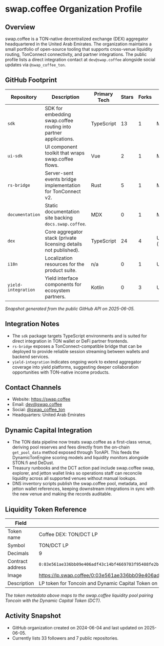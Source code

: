 # swap.coffee Organization Profile

## Overview

swap.coffee is a TON-native decentralized exchange (DEX) aggregator headquartered in the United Arab Emirates. The organization maintains a small portfolio of open-source tooling that supports cross-venue liquidity routing, TonConnect connectivity, and partner integrations. The public profile lists a direct integration contact at `dev@swap.coffee` alongside social updates via `@swap_coffee_ton`.

## GitHub Footprint

| Repository | Description | Primary Tech | Stars | Forks | License |
| ---------- | ----------- | ------------ | ----- | ----- | ------- |
| `sdk` | SDK for embedding swap.coffee routing into partner applications. | TypeScript | 13 | 1 | MIT |
| `ui-sdk` | UI component toolkit that wraps swap.coffee flows. | Vue | 2 | 1 | MIT |
| `rs-bridge` | Server-sent events bridge implementation for TonConnect v2. | Rust | 5 | 1 | MIT |
| `documentation` | Static documentation site backing `docs.swap.coffee`. | MDX | 0 | 1 | MIT |
| `dex` | Core aggregator stack (private licensing details not published). | TypeScript | 24 | 4 | Unspecified (NOASSERTION) |
| `i18n` | Localization resources for the product suite. | n/a | 0 | 1 | Unspecified |
| `yield-integration` | Yield interface components for ecosystem partners. | Kotlin | 0 | 3 | Unspecified |

*Snapshot generated from the public GitHub API on 2025-06-05.*

## Integration Notes

- The `sdk` package targets TypeScript environments and is suited for direct integration in TON wallet or DeFi partner frontends.
- `rs-bridge` exposes a TonConnect-compatible bridge that can be deployed to provide reliable session streaming between wallets and backend services.
- `yield-integration` indicates ongoing work to extend aggregator coverage into yield platforms, suggesting deeper collaboration opportunities with TON-native income products.

## Contact Channels

- Website: <https://swap.coffee>
- Email: <dev@swap.coffee>
- Social: [@swap_coffee_ton](https://x.com/swap_coffee_ton)
- Headquarters: United Arab Emirates

## Dynamic Capital Integration

- The TON data pipeline now treats swap.coffee as a first-class venue, deriving pool reserves and fees directly from the on-chain
  `get_pool_data` method exposed through TonAPI. This feeds the DynamicTonEngine scoring models and liquidity monitors alongside
  STON.fi and DeDust.
- Treasury runbooks and the DCT action pad include swap.coffee swap, explorer, and jetton wallet links so operations staff can
  reconcile liquidity across all supported venues without manual lookups.
- DNS inventory scripts publish the swap.coffee pool, metadata, and jetton wallet references, keeping downstream integrations in
  sync with the new venue and making the records auditable.

## Liquidity Token Reference

| Field | Value |
| ----- | ----- |
| Token name | Coffee DEX: TON/DCT LP |
| Symbol | TON/DCT LP |
| Decimals | 9 |
| Contract address | `0:03e561ae336bb09e406adf43c14bf4669703f95408fe2b35dade58fd8c99056a` |
| Image | <https://lp.swap.coffee/0:03e561ae336bb09e406adf43c14bf4669703f95408fe2b35dade58fd8c99056a/image> |
| Description | LP token for Toncoin and Dynamic Capital Token on swap.coffee DEX. |

*The token metadata above maps to the swap.coffee liquidity pool pairing Toncoin with the Dynamic Capital Token (DCT).*

## Activity Snapshot

- GitHub organization created on 2024-06-04 and last updated on 2025-06-05.
- Currently lists 33 followers and 7 public repositories.
